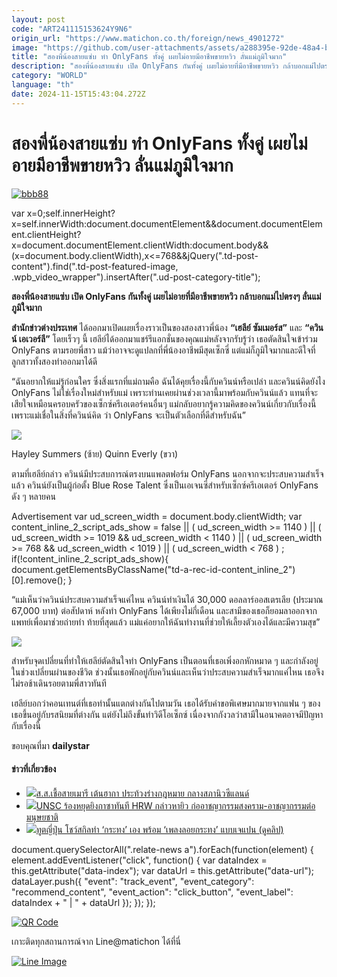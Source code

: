 ```yaml
---
layout: post
code: "ART241115153624Y9N6"
origin_url: "https://www.matichon.co.th/foreign/news_4901272"
image: "https://github.com/user-attachments/assets/a288395e-92de-48a4-bddb-b17fef752dc1"
title: "สองพี่น้องสายแซ่บ ทำ OnlyFans ทั้งคู่ เผยไม่อายมีอาชีพขายหวิว ลั่นแม่ภูมิใจมาก"
description: "สองพี่น้องสายแซ่บ เปิด OnlyFans กันทั้งคู่ เผยไม่อายที่มีอาชีพขายหวิว กล้าบอกแม่ไปตรงๆ ลั่นแม่ภูมิใจมาก"
category: "WORLD"
language: "th"
date: 2024-11-15T15:43:04.272Z
---
```


# สองพี่น้องสายแซ่บ ทำ OnlyFans ทั้งคู่ เผยไม่อายมีอาชีพขายหวิว ลั่นแม่ภูมิใจมาก

[![](https://www.matichon.co.th/wp-content/uploads/2024/11/bbb88.jpg "bbb88")](https://www.matichon.co.th/wp-content/uploads/2024/11/bbb88.jpg)

var x=0;self.innerHeight?x=self.innerWidth:document.documentElement&&document.documentElement.clientHeight?x=document.documentElement.clientWidth:document.body&&(x=document.body.clientWidth),x<=768&&jQuery(".td-post-content").find(".td-post-featured-image, .wpb\_video\_wrapper").insertAfter(".ud-post-category-title");

**สองพี่น้องสายแซ่บ เปิด OnlyFans กันทั้งคู่ เผยไม่อายที่มีอาชีพขายหวิว กล้าบอกแม่ไปตรงๆ ลั่นแม่ภูมิใจมาก**

**สำนักข่าวต่างประเทศ** ได้ออกมาเปิดเผยเรื่องราวเป็นของสองสาวพี่น้อง **“เฮลีย์ ซัมเมอร์ส”** และ **“ควินน์ เอเวอร์ลี”** โดยเร็วๆ นี้ เฮลีย์ได้ออกมาแชร์รีแอกชั่นของคุณแม่หลังจากรับรู้ว่า เธอตัดสินใจเข้าร่วม OnlyFans ตามรอยพี่สาว แม้ว่าอาจจะดูแปลกที่พี่น้องอาชีพมีสุดเซ็กซี่ แต่แม่ก็ภูมิใจมากและดีใจที่ลูกสาวทั้งสองทำออกมาได้ดี

“ฉันอยากให้แม่รู้ก่อนใคร ซึ่งสิ่งแรกที่แม่ถามคือ ฉันได้คุยเรื่องนี้กับควินน์หรือเปล่า และควินน์คิดยังไง OnlyFans ไม่ใช่เรื่องใหม่สำหรับแม่ เพราะท่านเคยผ่านช่วงเวลานี้มาพร้อมกับควินน์แล้ว แทนที่จะเสียใจเหมือนครอบครัวของเซ็กซ์ครีเอเตอร์คนอื่นๆ แม่กลับอยากรู้ความคิดของควินน์เกี่ยวกับเรื่องนี้ เพราะแม่เชื่อในสิ่งที่ควินน์คิด ว่า OnlyFans จะเป็นตัวเลือกที่ดีสำหรับฉัน”

![](https://www.matichon.co.th/wp-content/uploads/2024/11/only1115-5-1.jpg)

Hayley Summers (ซ้าย) Quinn Everly (ขวา)

ตามที่เฮลีย์กล่าว ควินน์มีประสบการณ์ตรงบนแพลตฟอร์ม OnlyFans นอกจากจะประสบความสำเร็จแล้ว ควินน์ยังเป็นผู้ก่อตั้ง Blue Rose Talent ซึ่งเป็นเอเจนซี่สำหรับเซ็กซ์ครีเอเตอร์ OnlyFans ดัง ๆ หลายคน

Advertisement var ud\_screen\_width = document.body.clientWidth; var content\_inline\_2\_script\_ads\_show = false || ( ud\_screen\_width >= 1140 ) || ( ud\_screen\_width >= 1019 && ud\_screen\_width < 1140 ) || ( ud\_screen\_width >= 768 && ud\_screen\_width < 1019 ) || ( ud\_screen\_width < 768 ) ; if(!content\_inline\_2\_script\_ads\_show){ document.getElementsByClassName("td-a-rec-id-content\_inline\_2")\[0\].remove(); }

“แม่เห็นว่าควินน์ประสบความสำเร็จแค่ไหน ควินน์ทำเงินได้ 30,000 ดอลลาร์ออสเตรเลีย (ประมาณ 67,000 บาท) ต่อสัปดาห์ หลังทำ OnlyFans ได้เพียงไม่กี่เดือน และสามีของเธอก็ยอมลาออกจากแพทย์เพื่อมาช่วยถ่ายทำ ท้ายที่สุดแล้ว แม่แค่อยากให้ฉันทำงานที่ช่วยให้เลี้ยงตัวเองได้และมีความสุข”

![](https://www.matichon.co.th/wp-content/uploads/2024/11/only1115-1-1.jpg)

สำหรับจุดเปลี่ยนที่ทำให้เฮลีย์ตัดสินใจทำ OnlyFans เป็นตอนที่เธอเพิ่งอกหักหมาด ๆ และกำลังอยู่ในช่วงเปลี่ยนผ่านของชีวิต ช่วงนั้นเธอพักอยู่กับควินน์และเห็นว่าประสบความสำเร็จมากแค่ไหน เธอจึงไม่รอช้าเดินรอยตามพี่สาวทันที

เฮลีย์บอกว่าคอนเทนต์ที่เธอทำนั้นแตกต่างกันไปตามวัน เธอได้รับคำขอพิเศษมากมายจากแฟน ๆ ของเธอขึ้นอยู่กับรสนิยมที่ต่างกัน แต่ยังไม่ถึงขั้นทำวิดีโอเซ็กซ์ เนื่องจากกังวลว่าสามีในอนาคตอาจมีปัญหากับเรื่องนี้

ขอบคุณที่มา **dailystar**

#### ข่าวที่เกี่ยวข้อง

*   [![](https://www.matichon.co.th/wp-content/uploads/2024/11/75270.jpg)ส.ส.เชื้อสายเมารี เต้นฮากา ประท้วงร่างกฎหมาย กลางสภานิวซีแลนด์](https://www.matichon.co.th/foreign/news_4900549)
*   [![](https://www.matichon.co.th/wp-content/uploads/2024/11/ungz.jpg)UNSC ร้องหยุดยิงกาซาทันที HRW กล่าวหายิว ก่ออาชญากรรมสงคราม-อาชญากรรมต่อมนุษยชาติ](https://www.matichon.co.th/foreign/news_4900525)
*   [![](https://www.matichon.co.th/wp-content/uploads/2024/11/ทูต5874.jpg)ทูตญี่ปุ่น โชว์สกิลทำ ‘กระทง’ เอง พร้อม ‘เพลงลอยกระทง’ แบบเจแปน (ดูคลิป)](https://www.matichon.co.th/foreign/news_4900415)

document.querySelectorAll(".relate-news a").forEach(function(element) { element.addEventListener("click", function() { var dataIndex = this.getAttribute("data-index"); var dataUrl = this.getAttribute("data-url"); dataLayer.push({ "event": "track\_event", "event\_category": "recommend\_content", "event\_action": "click\_button", "event\_label": dataIndex + " | " + dataUrl }); }); });

[![QR Code](https://www.matichon.co.th/wp-content/uploads/2023/07/wob1371z.jpg)](https://lin.ee/ht0nDxX)

เกาะติดทุกสถานการณ์จาก Line@matichon ได้ที่นี่

[![Line Image](https://www.matichon.co.th/wp-content/uploads/2023/07/th.png)](https://lin.ee/ht0nDxX)